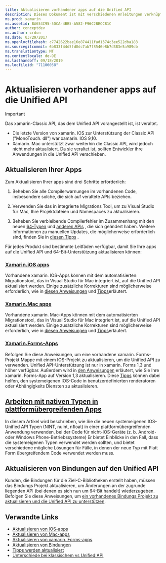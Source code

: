 ```yaml
---
title: Aktualisieren vorhandener apps auf die Unified API
description: Dieses Dokument ist mit verschiedenen Anleitungen verknüpft, in denen beschrieben wird, wie xamarin-Anwendungen auf die Unified API aktualisiert werden. Er erläutert xamarin. IOS-apps, xamarin. Mac-apps. Xamarin. Forms-apps, Native Typen in plattformübergreifenden apps und Bindungs Projekte.
ms.prod: xamarin
ms.assetid: 8A654C95-5DCA-4BB5-A582-F96C2BECC81C
author: conceptdev
ms.author: crdun
ms.date: 03/29/2017
ms.openlocfilehash: c7742622bae16e874411fad1374c3ee522dba183
ms.sourcegitcommit: 6b833f44d5fd8dc7ab7f8546e8b7d383e5a989db
ms.translationtype: MT
ms.contentlocale: de-DE
ms.lasthandoff: 09/18/2019
ms.locfileid: "71106058"
---
```

# <a name="updating-existing-apps-to-the-unified-api"></a>Aktualisieren vorhandener apps auf die Unified API

> [!IMPORTANT]
> Das xamarin-Classic API, das dem Unified API vorangestellt ist, ist veraltet.
>
> - Die letzte Version von xamarin. IOS zur Unterstützung der Classic API ("MonoTouch. dll") war xamarin. IOS 9,10.
> - Xamarin. Mac unterstützt zwar weiterhin die Classic API, wird jedoch nicht mehr aktualisiert. Da sie veraltet ist, sollten Entwickler ihre Anwendungen in die Unified API verschieben.

## <a name="how-to-update-your-apps"></a>Aktualisieren Ihrer Apps

Zum Aktualisieren Ihrer apps sind drei Schritte erforderlich:

1. Beheben Sie alle Compilerwarnungen im vorhandenen Code, insbesondere solche, die sich auf veraltete APIs beziehen.

2. Verwenden Sie das in integrierte Migrations Tool, um zu Visual Studio für Mac, Ihre Projektdateien und Namespaces zu aktualisieren.

3. Beheben Sie verbleibende Compilerfehler im Zusammenhang mit den neuen [64-Typen](~/cross-platform/macios/nativetypes.md) und [anderen APIs](~/cross-platform/macios/unified/overview.md#deprecated-typos) , die sich geändert haben. Weitere Informationen zu manuellen Updates, die möglicherweise erforderlich sind, finden Sie in [diesen Tipps](~/cross-platform/macios/unified/updating-tips.md) .

Für jedes Produkt sind bestimmte Leitfäden verfügbar, damit Sie Ihre apps auf die Unified API und 64-Bit-Unterstützung aktualisieren können:

### <a name="xamarinios-appscross-platformmaciosunifiedupdating-ios-appsmd"></a>[Xamarin.iOS apps](~/cross-platform/macios/unified/updating-ios-apps.md)

Vorhandene xamarin. IOS-Apps können mit dem automatisierten Migrationstool, das in Visual Studio für Mac integriert ist, auf die Unified API aktualisiert werden. Einige zusätzliche Korrekturen sind möglicherweise erforderlich, wie in [diesen Anweisungen](~/cross-platform/macios/unified/updating-ios-apps.md) und [Tipps](~/cross-platform/macios/unified/updating-tips.md)erläutert.

### <a name="xamarinmac-appscross-platformmaciosunifiedupdating-mac-appsmd"></a>[Xamarin.Mac apps](~/cross-platform/macios/unified/updating-mac-apps.md)

Vorhandene xamarin. Mac-Apps können mit dem automatisierten Migrationstool, das in Visual Studio für Mac integriert ist, auf die Unified API aktualisiert werden. Einige zusätzliche Korrekturen sind möglicherweise erforderlich, wie in [diesen Anweisungen](~/cross-platform/macios/unified/updating-mac-apps.md) und [Tipps](~/cross-platform/macios/unified/updating-tips.md)erläutert.

### <a name="xamarinforms-appscross-platformmaciosunifiedupdating-xamarin-forms-appsmd"></a>[Xamarin.Forms-Apps](~/cross-platform/macios/unified/updating-xamarin-forms-apps.md)

Befolgen Sie diese Anweisungen, um eine vorhandene xamarin. Forms-Projekt Mappe mit einem IOS-Projekt zu aktualisieren, um die Unified API zu verwenden. Unified API-Unterstützung ist nur in xamarin. Forms 1,3 und höher verfügbar. Außerdem wird in [den Anweisungen](~/cross-platform/macios/unified/updating-xamarin-forms-apps.md) erläutert, wie Sie Ihre xamarin. Forms-App auf Version 1,3 aktualisieren. Diese [Tipps](~/cross-platform/macios/unified/updating-tips.md) können dabei helfen, den systemeigenen IOS-Code in benutzerdefinierten renderatoren oder Abhängigkeits Diensten zu aktualisieren.

## <a name="working-with-native-types-in-cross-platform-appscross-platformmaciosnativetypesmd"></a>[Arbeiten mit nativen Typen in plattformübergreifenden Apps](~/cross-platform/macios/nativetypes.md)

In diesem Artikel wird beschrieben, wie Sie die neuen systemeigenen IOS-Unified API Typen (NINT, nuint, nfloat) in einer plattformübergreifenden Anwendung verwenden, bei der Code für nicht-IOS-Geräte (z. b. Android-oder Windows Phone-Betriebssysteme) Er bietet Einblicke in den Fall, dass die systemeigenen Typen verwendet werden sollten, und bietet verschiedene mögliche Lösungen für Fälle, in denen der neue Typ mit Platt Form übergreifendem Code verwendet werden muss.

## <a name="update-bindings-to-the-unified-api"></a>Aktualisieren von Bindungen auf den Unified API

Kunden, die Bindungen für die Ziel-C-Bibliotheken erstellt haben, müssen das Bindungs Projekt aktualisieren, um Änderungen an der zugrunde liegenden API (bei denen es sich nun um 64-Bit handelt) wiederzugeben.
Befolgen Sie diese Anweisungen, um [ein vorhandenes Bindungs Projekt zu aktualisieren und die Unified API zu unterstützen](~/cross-platform/macios/unified/update-binding.md).

## <a name="related-links"></a>Verwandte Links

- [Aktualisieren von IOS-apps](~/cross-platform/macios/unified/updating-ios-apps.md)
- [Aktualisieren von Mac-apps](~/cross-platform/macios/unified/updating-mac-apps.md)
- [Aktualisieren von xamarin. Forms-apps](~/cross-platform/macios/unified/updating-xamarin-forms-apps.md)
- [Aktualisieren von Bindungen](~/cross-platform/macios/unified/update-binding.md)
- [Tipps werden aktualisiert](~/cross-platform/macios/unified/updating-tips.md)
- [Unterschiede bei klassischem vs Unified API](https://github.com/xamarin/release-notes-archive/blob/master/release-notes/ios/api_changes/classic-vs-unified-8.6.0/index.md)
